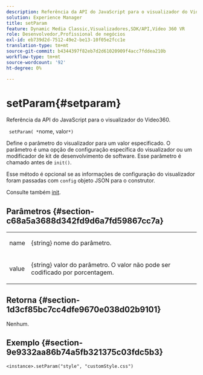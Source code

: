 ```yaml
---
description: Referência da API do JavaScript para o visualizador do Video360.
solution: Experience Manager
title: setParam
feature: Dynamic Media Classic,Visualizadores,SDK/API,Vídeo 360 VR
role: Desenvolvedor,Profissional de negócios
exl-id: eb739d2d-7512-49e2-be13-10f05e2fcc1e
translation-type: tm+mt
source-git-commit: b4344397f82eb7d2d61020909f4acc7fddea210b
workflow-type: tm+mt
source-wordcount: '92'
ht-degree: 0%

---
```


# setParam{#setparam}

Referência da API do JavaScript para o visualizador do Video360.

` setParam( *`nome, valor`*)`

Define o parâmetro do visualizador para um valor especificado. O parâmetro é uma opção de configuração específica do visualizador ou um modificador de kit de desenvolvimento de software. Esse parâmetro é chamado antes de `init()`.

Esse método é opcional se as informações de configuração do visualizador foram passadas com `config` objeto JSON para o construtor.

Consulte também [init](../../../c-html5-aem-asset-viewers/c-html5-aem-video360/c-html5-aem-video360-javascriptapiref/r-html5-aem-video360-javascriptapiref-init.md#reference-aee94dd92a28410784f7a1792e28683b).

## Parâmetros {#section-c68a5a3688d342fd9d6a7fd59867cc7a}

<table id="table_896DFF34A68A403DB93A6D597461A573"> 
 <tbody> 
  <tr> 
   <td colname="col1"> <p> <span class="codeph"> <span class="varname"> name  </span> </span> </p> </td> 
   <td colname="col2"> <p> <span class="codeph"> {string}  </span> nome do parâmetro. </p> </td> 
  </tr> 
  <tr> 
   <td colname="col1"> <p> <span class="codeph"> <span class="varname"> value  </span> </span> </p> </td> 
   <td colname="col2"> <p> <span class="codeph"> {string}  </span> valor do parâmetro. O valor não pode ser codificado por porcentagem. </p> </td> 
  </tr> 
 </tbody> 
</table>

## Retorna {#section-1d3cf85bc7cc4dfe9670e038d02b9101}

Nenhum.

## Exemplo {#section-9e9332aa86b74a5fb321375c03fdc5b3}

```
<instance>.setParam("style", "customStyle.css")
```

